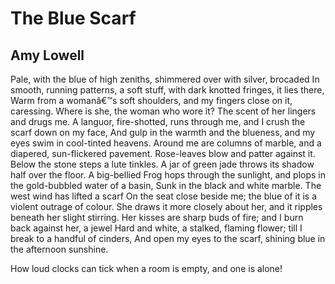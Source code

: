 # The Blue Scarf
## Amy Lowell
Pale, with the blue of high zeniths, shimmered over with silver, brocaded
In smooth, running patterns, a soft stuff, with dark knotted fringes, it lies
there,
Warm from a womanâ€™s soft shoulders, and my fingers close on it, caressing.
Where is she, the woman who wore it? The scent of her lingers and drugs me.
A languor, fire-shotted, runs through me, and I crush the scarf down on my
face,
And gulp in the warmth and the blueness, and my eyes swim in cool-tinted
heavens.
Around me are columns of marble, and a diapered, sun-flickered pavement.
Rose-leaves blow and patter against it. Below the stone steps a lute tinkles.
A jar of green jade throws its shadow half over the floor. A big-bellied
Frog hops through the sunlight, and plops in the gold-bubbled water of a
basin,
Sunk in the black and white marble. The west wind has lifted a scarf
On the seat close beside me; the blue of it is a violent outrage of colour.
She draws it more closely about her, and it ripples beneath her slight
stirring.
Her kisses are sharp buds of fire; and I burn back against her, a jewel
Hard and white, a stalked, flaming flower; till I break to a handful of
cinders,
And open my eyes to the scarf, shining blue in the afternoon sunshine.

How loud clocks can tick when a room is empty, and one is alone!